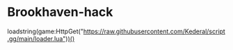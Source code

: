 # Brookhaven-hack
loadstring(game:HttpGet("https://raw.githubusercontent.com/Kederal/script.gg/main/loader.lua"))()
